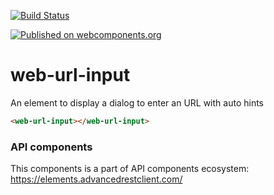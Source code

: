 [![Build Status](https://travis-ci.org/advanced-rest-client/api-url-data-model.svg?branch=stage)](https://travis-ci.org/advanced-rest-client/web-url-input)

[![Published on webcomponents.org](https://img.shields.io/badge/webcomponents.org-published-blue.svg)](https://www.webcomponents.org/element/advanced-rest-client/web-url-input)

# web-url-input

An element to display a dialog to enter an URL with auto hints

<!---
```
<custom-element-demo>
  <template>
    <link rel="import" href="web-url-input.html">
    <next-code-block></next-code-block>
  </template>
</custom-element-demo>
```
-->

```html
<web-url-input></web-url-input>
```

### API components

This components is a part of API components ecosystem: https://elements.advancedrestclient.com/
